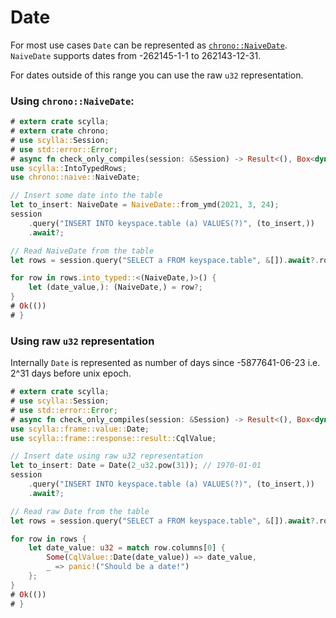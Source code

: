 # Date

For most use cases `Date` can be represented as 
[`chrono::NaiveDate`](https://docs.rs/chrono/0.4.19/chrono/naive/struct.NaiveDate.html).  
`NaiveDate` supports dates from -262145-1-1 to 262143-12-31.

For dates outside of this range you can use the raw `u32` representation.

### Using `chrono::NaiveDate`:
```rust
# extern crate scylla;
# extern crate chrono;
# use scylla::Session;
# use std::error::Error;
# async fn check_only_compiles(session: &Session) -> Result<(), Box<dyn Error>> {
use scylla::IntoTypedRows;
use chrono::naive::NaiveDate;

// Insert some date into the table
let to_insert: NaiveDate = NaiveDate::from_ymd(2021, 3, 24);
session
    .query("INSERT INTO keyspace.table (a) VALUES(?)", (to_insert,))
    .await?;

// Read NaiveDate from the table
let rows = session.query("SELECT a FROM keyspace.table", &[]).await?.rows();

for row in rows.into_typed::<(NaiveDate,)>() {
    let (date_value,): (NaiveDate,) = row?;
}
# Ok(())
# }
```

### Using raw `u32` representation
Internally `Date` is represented as number of days since -5877641-06-23 i.e. 2^31 days before unix epoch.

```rust
# extern crate scylla;
# use scylla::Session;
# use std::error::Error;
# async fn check_only_compiles(session: &Session) -> Result<(), Box<dyn Error>> {
use scylla::frame::value::Date;
use scylla::frame::response::result::CqlValue;

// Insert date using raw u32 representation
let to_insert: Date = Date(2_u32.pow(31)); // 1970-01-01 
session
    .query("INSERT INTO keyspace.table (a) VALUES(?)", (to_insert,))
    .await?;

// Read raw Date from the table
let rows = session.query("SELECT a FROM keyspace.table", &[]).await?.rows();

for row in rows {
    let date_value: u32 = match row.columns[0] {
        Some(CqlValue::Date(date_value)) => date_value,
        _ => panic!("Should be a date!")
    };
}
# Ok(())
# }
```
